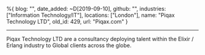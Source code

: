 %{
  blog: "",
  date_added: ~D[2019-09-10],
  github: "",
  industries: ["Information Technology/IT"],
  locations: ["London"],
  name: "Piqax Technology LTD",
  old_id: 429,
  url: "Piqax.com"
}

---

Piqax Technology LTD are a consultancy deploying talent within the Elixir / Erlang industry to Global clients across the globe.

